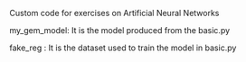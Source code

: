 Custom code for exercises on Artificial Neural Networks 

my_gem_model: It is the model produced from the basic.py

fake_reg :    It is the dataset used to train the model in basic.py 
